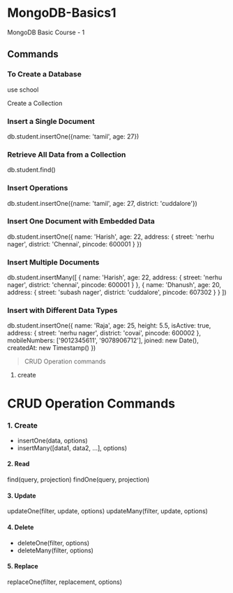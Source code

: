 # MongoDB-Basics1
MongoDB Basic Course - 1

## Commands

### To Create a Database

use school

Create a Collection

 ### Insert a Single Document

db.student.insertOne({name: 'tamil', age: 27})

### Retrieve All Data from a Collection

db.student.find()


### Insert Operations

db.student.insertOne({name: 'tamil', age: 27, district: 'cuddalore'})


### Insert One Document with Embedded Data

db.student.insertOne({
  name: 'Harish',
  age: 22,
  address: {
    street: 'nerhu nager',
    district: 'Chennai',
    pincode: 600001
  }
})

### Insert Multiple Documents

db.student.insertMany([
  {
    name: 'Harish',
    age: 22,
    address: {
      street: 'nerhu nager',
      district: 'chennai',
      pincode: 600001
    }
  },
  {
    name: 'Dhanush',
    age: 20,
    address: {
      street: 'subash nager',
      district: 'cuddalore',
      pincode: 607302
    }
  }
])

### Insert with Different Data Types


db.student.insertOne({
  name: 'Raja',
  age: 25,
  height: 5.5,
  isActive: true,
  address: {
    street: 'nerhu nager',
    district: 'covai',
    pincode: 600002
  },
  mobileNumbers: ['9012345611', '9078906712'],
  joined: new Date(),
  createdAt: new Timestamp()
})


> CRUD Operation commands
1. create



# CRUD Operation Commands

### 1. Create

- insertOne(data, options)
- insertMany([data1, data2, ...], options)

#### 2. Read
find(query, projection)
findOne(query, projection)

#### 3. Update

updateOne(filter, update, options)
updateMany(filter, update, options)

#### 4. Delete

- deleteOne(filter, options)
- deleteMany(filter, options)

#### 5. Replace

replaceOne(filter, replacement, options)





